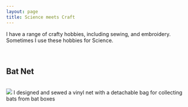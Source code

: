 ```yaml
---
layout: page
title: Science meets Craft
---
```



I have a range of crafty hobbies, including sewing, and embroidery. Sometimes I use these hobbies for Science.
<br/>
<br/> 
<br/> 
<h2>Bat Net</h2>
<br/> 
<img src="{{ 'assets/img/batnet.jpg' | relative_url }}"/>
I designed and sewed a vinyl net with a detachable bag for collecting bats from bat boxes

